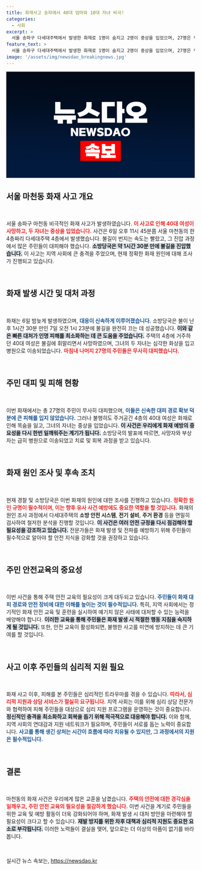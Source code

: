 ```yaml
---
title: 화재사고 송파에서 40대 엄마와 10대 자녀 비극!
categories:
  - 사회
excerpt: >
  서울 송파구 다세대주택에서 발생한 화재로 1명이 숨지고 2명이 중상을 입었으며, 27명은 무사히 대피했습니다. 화재 원인 조사에 착수한 소방당국의 긴급 조치가 이어지고 있습니다.
feature_text: >
  서울 송파구 다세대주택에서 발생한 화재로 1명이 숨지고 2명이 중상을 입었으며, 27명은 무사히 대피했습니다. 화재 원인 조사에 착수한 소방당국의 긴급 조치가 이어지고 있습니다.
image: '/assets/img/newsdao_breakingnews.jpg'
---
```


<p><img src="/assets/img/newsdao_breakingnews.jpg" alt="implanttips 속보" /></p>

<h2 data-ke-size="size26">서울 마천동 화재 사고 개요</h2>

<p data-ke-size="size16">&nbsp;</p>

<p>서울 송파구 마천동 비극적인 화재 사고가 발생하였습니다. <b><span style="color: #ee2323;">이 사고로 인해 40대 여성이 사망하고, 두 자녀는 중상을 입었습니다.</span></b> 사건은 6일 오후 11시 45분쯤 서울 마천동의 한 4층짜리 다세대주택 4층에서 발생했습니다. 불길이 번지는 속도는 빨랐고, 그 진압 과정에서 많은 주민들이 대피해야 했습니다. <b><span style="background-color: #21538527;">소방당국은 약 1시간 30분 만에 불길을 진압했습니다.</span></b> 이 사고는 지역 사회에 큰 충격을 주었으며, 현재 정확한 화재 원인에 대해 조사가 진행되고 있습니다. </p>

<p data-ke-size="size16">&nbsp;</p>

<h2 data-ke-size="size26">화재 발생 시간 및 대처 과정</h2>

<p data-ke-size="size16">&nbsp;</p>

<p>화재는 6일 밤늦게 발생하였으며, <b><span style="color: #1a5490;">대응이 신속하게 이루어졌습니다.</span></b> 소방당국은 불이 난 후 1시간 30분 만인 7일 오전 1시 23분에 불길을 완전히 끄는 데 성공했습니다. <b><span style="background-color: #21538527;">이와 같은 빠른 대처가 인명 피해를 최소화하는 데 큰 도움을 주었습니다.</span></b> 주택의 4층에 거주하던 40대 여성은 불길에 휘말리면서 사망하였으며, 그녀의 두 자녀는 심각한 화상을 입고 병원으로 이송되었습니다. <b><span style="color: #ee2323;">마침내 나머지 27명의 주민들은 무사히 대피했습니다.</span></b></p>

<p data-ke-size="size16">&nbsp;</p>

<h2 data-ke-size="size26">주민 대피 및 피해 현황</h2>

<p data-ke-size="size16">&nbsp;</p>

<p>이번 화재에서는 총 27명의 주민이 무사히 대피했으며, <b><span style="color: #1a5490;">이들은 신속한 대피 경로 확보 덕분에 큰 피해를 입지 않았습니다.</span></b> 그러나 불행히도 주거공간 4층의 40대 여성은 화재로 인해 목숨을 잃고, 그녀의 자녀는 중상을 입었습니다. <b><span style="background-color: #21538527;">이 사건은 우리에게 화재 예방의 중요성을 다시 한번 일깨워주는 계기가 됩니다.</span></b> 소방당국의 발표에 따르면, 사망자와 부상자는 급히 병원으로 이송되었고 치료 및 회복 과정을 받고 있습니다.</p>

<p data-ke-size="size16">&nbsp;</p>

<h2 data-ke-size="size26">화재 원인 조사 및 후속 조치</h2>

<p data-ke-size="size16">&nbsp;</p>

<p>현재 경찰 및 소방당국은 이번 화재의 원인에 대한 조사를 진행하고 있습니다. <b><span style="color: #ee2323;">정확한 원인 규명이 필수적이며, 이는 향후 유사 사건 예방에도 중요한 역할을 할 것입니다.</span></b> 화재의 원인 조사 과정에서 다세대주택의 <strong>소방 안전 시스템</strong>, <strong>전기 설비</strong>, <strong>주거 환경</strong> 등을 면밀히 검사하여 철저한 분석을 진행할 것입니다. <b><span style="background-color: #21538527;">이 사건은 여러 안전 규정을 다시 점검해야 할 필요성을 강조하고 있습니다.</span></b> 전문가들은 화재 발생 및 전파를 예방하기 위해 주민들이 필수적으로 알아야 할 안전 지식을 강화할 것을 권장하고 있습니다.</p>

<p data-ke-size="size16">&nbsp;</p>

<h2 data-ke-size="size26">주민 안전교육의 중요성</h2>

<p data-ke-size="size16">&nbsp;</p>

<p>이번 사건을 통해 주택 안전 교육의 필요성이 크게 대두되고 있습니다. <b><span style="color: #1a5490;">주민들이 화재 대피 경로와 안전 장비에 대한 이해를 높이는 것이 필수적입니다.</span></b> 특히, 지역 사회에서는 정기적인 화재 안전 교육 및 훈련을 실시하여 예기치 않은 사태에 대처할 수 있는 능력을 배양해야 합니다. <b><span style="background-color: #21538527;">이러한 교육을 통해 주민들은 화재 발생 시 적절한 행동 지침을 숙지하게 될 것입니다.</span></b> 또한, 안전 교육이 활성화되면, 불행한 사고를 미연에 방지하는 데 큰 기여를 할 것입니다.</p>

<p data-ke-size="size16">&nbsp;</p>

<h2 data-ke-size="size26">사고 이후 주민들의 심리적 지원 필요</h2>

<p data-ke-size="size16">&nbsp;</p>

<p>화재 사고 이후, 피해를 본 주민들은 심리적인 트라우마를 겪을 수 있습니다. <b><span style="color: #ee2323;">따라서, 심리적 지원과 상담 서비스가 절실히 요구됩니다.</span></b> 지역 사회는 이를 위해 심리 상담 전문가와 협력하여 피해 주민들을 대상으로 심리 지원 프로그램을 운영하는 것이 중요합니다. <b><span style="background-color: #21538527;">정신적인 충격을 최소화하고 회복을 돕기 위해 적극적으로 대응해야 합니다.</span></b> 이와 함께, 지역 사회의 연대감과 지원 네트워크가 필요하며, 주민들이 서로를 돕는 노력이 중요합니다. <b><span style="color: #1a5490;">사고를 통해 생긴 상처는 시간이 흐름에 따라 치유될 수 있지만, 그 과정에서의 지원은 필수적입니다.</span></b></p>

<p data-ke-size="size16">&nbsp;</p>

<h2 data-ke-size="size26">결론</h2>

<p data-ke-size="size16">&nbsp;</p>

<p>마천동의 화재 사건은 우리에게 많은 교훈을 남겼습니다. <b><span style="color: #ee2323;">주택의 안전에 대한 경각심을 일깨우고, 주민 안전 교육의 필요성을 절감하게 했습니다.</span></b> 이번 사건을 계기로 주민들을 위한 교육 및 예방 활동이 더욱 강화되어야 하며, 화재 발생 시 대처 방안을 마련해야 할 필요성이 크다고 할 수 있습니다. <b><span style="background-color: #21538527;">재발 방지를 위한 차후 대책과 심리적 지원도 중요한 요소로 부각됩니다.</span></b> 이러한 노력들이 결실을 맺어, 앞으로는 더 이상의 아픔이 없기를 바라봅니다.</p>

<p data-ke-size="size16">&nbsp;</p>
실시간 뉴스 속보는, <a href="https://newsdao.kr" rel="dofollow">https://newsdao.kr</a>


